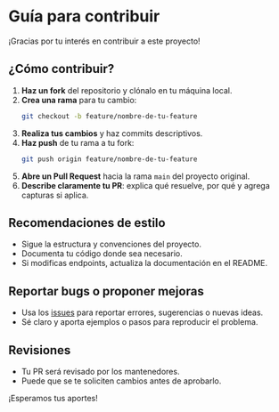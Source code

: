 # Guía para contribuir

¡Gracias por tu interés en contribuir a este proyecto!

## ¿Cómo contribuir?

1. **Haz un fork** del repositorio y clónalo en tu máquina local.
2. **Crea una rama** para tu cambio:
   ```bash
   git checkout -b feature/nombre-de-tu-feature
   ```
3. **Realiza tus cambios** y haz commits descriptivos.
4. **Haz push** de tu rama a tu fork:
   ```bash
   git push origin feature/nombre-de-tu-feature
   ```
5. **Abre un Pull Request** hacia la rama `main` del proyecto original.
6. **Describe claramente tu PR**: explica qué resuelve, por qué y agrega capturas si aplica.

## Recomendaciones de estilo

- Sigue la estructura y convenciones del proyecto.
- Documenta tu código donde sea necesario.
- Si modificas endpoints, actualiza la documentación en el README.

## Reportar bugs o proponer mejoras

- Usa los [issues](https://github.com/Lauracar812/calendario-festivos-backend/issues) para reportar errores, sugerencias o nuevas ideas.
- Sé claro y aporta ejemplos o pasos para reproducir el problema.

## Revisiones

- Tu PR será revisado por los mantenedores.
- Puede que se te soliciten cambios antes de aprobarlo.

¡Esperamos tus aportes!